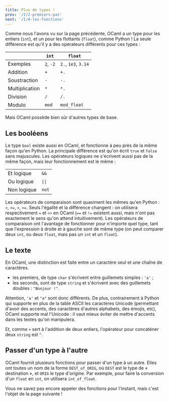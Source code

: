 ```yaml
---
title: Plus de types !
prev: '/I/2-premiers-pas'
next: '/I/4-les-fonctions'
---
```


Comme nous l'avons vu sur la page précédente, OCaml a un type pour les entiers (`int`),
et un pour les flottants (`float`), comme Python ! La seule différence est qu'il y a des
opérateurs différents pour ces types :

|                | `int`     | `float`             |
| -------------- | --------- | ------------------- |
| Exemples       | `2`, `-2` | `2.`, `1e3`, `3.14` |
| Addition       | `+`       | `+.`                |
| Soustraction   | `-`       | `-.`                |
| Multiplication | `*`       | `*.`                |
| Division       | `/`       | `/.`                |
| Modulo         | `mod`     | `mod_float`         |

Mais OCaml possède bien sûr d'autres types de base.

## Les booléens

Le type `bool` existe aussi en OCaml, et fonctionne à peu près de la même façon qu'en Python.
La principale différence est qu'on écrit `true` et `false` sans majuscules.
Les opérateurs logiques ne s'écrivent aussi pas de la même façon, mais leur fonctionnement est le même :

|             |                           |
| ----------- | ------------------------- |
| Et logique  | `&&`                      |
| Ou logique  | <code>&#124;&#124;</code> |
| Non logique | `not`                     |

Les opérateurs de comparaison sont quasiment les mêmes qu'en Python : `<`, `<=`, `>`, `>=`.
Seuls l'égalité et la différence changent : on utilisera respectivement `=` et `<>` en OCaml
(`==` et `!=` existent aussi, mais n'ont pas exactement le sens qu'on attend intuitivement).
Les opérateurs de comparaison ont l'avantage de fonctionner pour n'importe quel type,
tant que l'expression à droite et à gauche sont de même type (on peut comparer deux `int`, ou deux `float`,
mais pas un `int` et un `float`).

## Le texte

En OCaml, une distinction est faite entre un caractère seul et une chaîne de caractères.

- les premiers, de type `char` s'écrivent entre guillemets simples : `'a'` ;
- les seconds, sont de type `string` et s'écrivent avec des guillemets doubles : `"Bonjour !"`.

Attention, `'a'` et `"a"` sont donc différents. De plus, contrairement à Python qui supporte en plus
de la table ASCII les caractères Unicode (permettant d'avoir des accents, des caractères d'autres alphabets, des émojis, etc),
OCaml supporte mal l'Unicode : il vaut mieux éviter de mettre d'accents dans les textes qu'on manipulera.

Et, comme `+` sert à l'addition de deux entiers, l'opérateur pour concaténer deux `string` est `^`.

## Passer d'un type à l'autre

OCaml fournit plusieurs fonctions pour passer d'un type à un autre.
Elles ont toutes un nom de la forme `DEST_of_ORIG`, où `DEST` est le type de « destination »,
et `ORIG` le type d'origine. Par exemple, pour faire la conversion d'un `float` en `int`,
on utilisera `int_of_float`.

Vous ne savez pas encore appeler des fonctions pour l'instant, mais c'est l'objet de la page suivante !

